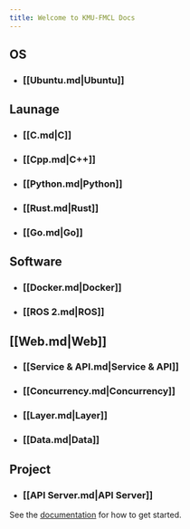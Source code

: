 ```yaml
---
title: Welcome to KMU-FMCL Docs
---
```


## OS

- ### [[Ubuntu.md|Ubuntu]]

## Launage

- ### [[C.md|C]]
- ### [[Cpp.md|C++]]
- ### [[Python.md|Python]]
- ### [[Rust.md|Rust]]
- ### [[Go.md|Go]]

## Software

- ### [[Docker.md|Docker]]
- ### [[ROS 2.md|ROS]]

## [[Web.md|Web]]

- ### [[Service & API.md|Service & API]]
- ### [[Concurrency.md|Concurrency]]
- ### [[Layer.md|Layer]]
- ### [[Data.md|Data]]

## Project

- ### [[API Server.md|API Server]]

See the [documentation](https://quartz.jzhao.xyz) for how to get started.
